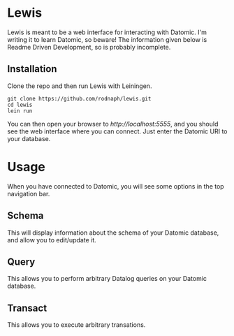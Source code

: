 
Lewis
=====

Lewis is meant to be a web interface for interacting with Datomic.
I'm writing it to learn Datomic, so beware!  The information given
below is Readme Driven Development, so is probably incomplete.

Installation
------------

Clone the repo and then run Lewis with Leiningen.

```
git clone https://github.com/rodnaph/lewis.git
cd lewis
lein run
```

You can then open your browser to _http://localhost:5555_, and you
should see the web interface where you can connect.  Just enter the
Datomic URI to your database.

Usage
=====

When you have connected to Datomic, you will see some options in the
top navigation bar.

Schema
------

This will display information about the schema of your Datomic database,
and allow you to edit/update it.

Query
-----

This allows you to perform arbitrary Datalog queries on your Datomic database.

Transact
--------

This allows you to execute arbitrary transations.


